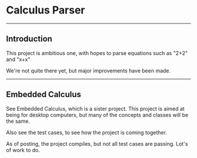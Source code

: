 # Calculus Parser

---


## Introduction

This project is ambitious one, with hopes to parse equations such as "2+2" and "x+x"

We're not quite there yet, but major improvements have been made.

---

## Embedded Calculus

See Embedded Calculus, which is a sister project. This project is aimed at being for 
desktop computers, but many of the concepts and classes will be the same.


Also see the test cases, to see how the project is coming together. 

As of posting, the project compiles, but not all test cases are passing. Lot's of work to do.
